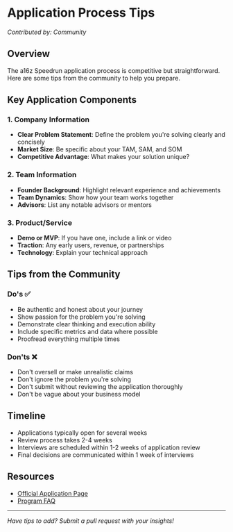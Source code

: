 # Application Process Tips

*Contributed by: Community*

## Overview

The a16z Speedrun application process is competitive but straightforward. Here are some tips from the community to help you prepare.

## Key Application Components

### 1. Company Information
- **Clear Problem Statement**: Define the problem you're solving clearly and concisely
- **Market Size**: Be specific about your TAM, SAM, and SOM
- **Competitive Advantage**: What makes your solution unique?

### 2. Team Information
- **Founder Background**: Highlight relevant experience and achievements
- **Team Dynamics**: Show how your team works together
- **Advisors**: List any notable advisors or mentors

### 3. Product/Service
- **Demo or MVP**: If you have one, include a link or video
- **Traction**: Any early users, revenue, or partnerships
- **Technology**: Explain your technical approach

## Tips from the Community

### Do's ✅
- Be authentic and honest about your journey
- Show passion for the problem you're solving
- Demonstrate clear thinking and execution ability
- Include specific metrics and data where possible
- Proofread everything multiple times

### Don'ts ❌
- Don't oversell or make unrealistic claims
- Don't ignore the problem you're solving
- Don't submit without reviewing the application thoroughly
- Don't be vague about your business model

## Timeline

- Applications typically open for several weeks
- Review process takes 2-4 weeks
- Interviews are scheduled within 1-2 weeks of application review
- Final decisions are communicated within 1 week of interviews

## Resources

- [Official Application Page](https://speedrun.a16z.com/apply)
- [Program FAQ](https://speedrun.a16z.com/faq)

---

*Have tips to add? Submit a pull request with your insights!*
